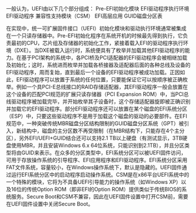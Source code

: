 一般认为，UEFI由以下几个部分组成：
Pre-EFI初始化模块
EFI驱动程序执行环境
EFI驱动程序
兼容性支持模块（CSM）
EFI高层应用
GUID磁盘分区表

在实现中，统一可扩展固件接口（UEFI）初始化模块和驱动执行环境通常被集成在一个只读存储器中。Pre-EFI初始化程序在系统开机的时候最先得到执行，它负责最初的CPU，芯片组及存储器的初始化工作，紧接着载入EFI的驱动程序执行环境（DXE）。当DXE被载入运行时，系统便具有了枚举并加载其他EFI驱动程序的能力。在基于PCI架构的系统中，各PCI桥及PCI适配器的EFI驱动程序会被相继加载及初始化；这时，系统进而枚举并加载各桥接器及适配器后面的各种总线及设备的EFI驱动程序，周而复始，直到最后一个设备的EFI驱动程序被成功加载。正因如此，EFI驱动程序可以放置于系统的任何位置，只要能保证它可以按顺序被正确枚举。例如一个具PCI-E总线接口的RAID存储适配器，其EFI驱动程序一般会放置在这个设备的匹配PCI规范的扩展只读存储器（PCI Expansion ROM）中，当PCI总线驱动程序被加载完毕，并开始枚举其子设备时，这个存储适配器旋即被正确识别并加载它的EFI驱动程序。部分EFI驱动程序还可以放置在某个磁盘的EFI系统分区（ESP）中，只要这些驱动程序不是用于加载这个磁盘的驱动的必要部件。在EFI规范中，一种突破传统MBR磁盘分区结构限制的GUID磁盘分区系统（GPT）被引入，新结构中，磁盘的主分区数不再受限制（在MBR结构下，只能存在4个主分区），另外EFI/UEFI+GUID结合还可以支持2.1 TB以上硬盘（有测试显示，3TB硬盘使用MBR，并且安装Windows 6.x 64位系统，只能识别到2.1TB），并且分区类型将由GUID来表示。在众多的分区类型中，EFI系统分区可以被UEFI固件访问，可用于存放操作系统的引导程序、EFI应用程序和EFI驱动程序。EFI系统分区采用FAT文件系统，容量较小，在Windows操作系统下，默认是隐藏的。UEFI固件通过运行EFI系统分区中的启动程序启动操作系统。CSM是在x86平台UEFI系统中的一个特殊的模块，它将为不具备UEFI引导能力的操作系统（如Windows XP）以及16位的传统Option ROM（即非EFI的Option ROM）提供类似于传统BIOS的系统服务。Secure Boot和CSM不兼容，因此在UEFI固件设置中打开CSM前，需要在UEFI固件设置中关闭Secure Boot。